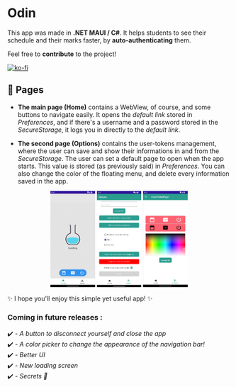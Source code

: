 # Odin
This app was made in **.NET MAUI / C#**. It helps students to see their schedule and their marks faster, by **auto-authenticating** them.  
  
Feel free to **contribute** to the project!
  
[![ko-fi](https://ko-fi.com/img/githubbutton_sm.svg)](https://ko-fi.com/N4N3UOVRH)
## 📝 Pages
- **The main page (Home)** contains a WebView, of course, and some buttons to navigate easily. It opens the *default link* stored in *Preferences*, and if there's a username and a password stored in the *SecureStorage*, it logs you in directly to the *default link*.
  
- **The second page (Options)** contains the user-tokens management, where the user can save and show their informations in and from the *SecureStorage*. The user can set a default page to open when the app starts. This value is stored (as previously said) in *Preferences*. You can also change the color of the floating menu, and delete every information saved in the app.

<div align="center">
    <img style="width: 20%;" src="Images/HomePage.png" alt="HomePage">
    <img style="width: 20%;" src="Images/OptionsPage.png" alt="OptionsPage">
    <img style="width: 20%;" src="Images/ColorPickerPage.png" alt="ColorPickerPage">
</div>  
  
✨ I hope you'll enjoy this simple yet useful app! ✨

### Coming in future releases :
✔️ *- A button to disconnect yourself and close the app*  
✔️ *- A color picker to change the appearance of the navigation bar!*  
✔️ *- Better UI*  
✔️ *- New loading screen*  
✔️ *- Secrets 👀*
